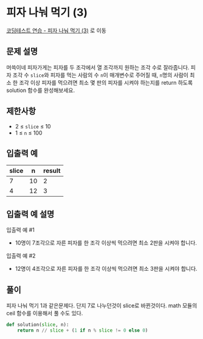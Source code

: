 # 피자 나눠 먹기 (3)

[코딩테스트 연습 - 피자 나눠 먹기 (3)][1] 로 이동

## 문제 설명

머쓱이네 피자가게는 피자를 두 조각에서 열 조각까지 원하는 조각 수로 잘라줍니다. 피자 조각 수 `slice`와 피자를 먹는 사람의 수 `n`이 매개변수로 주어질 때, `n`명의 사람이 최소 한 조각 이상 피자를 먹으려면 최소 몇 판의 피자를 시켜야 하는지를 return 하도록 solution 함수를 완성해보세요.

## 제한사항

- 2 ≤ `slice` ≤ 10
- 1 ≤ `n` ≤ 100

## 입출력 예

| slice | n   | result |
| ----- | --- | ------ |
| 7     | 10  | 2      |
| 4     | 12  | 3      |

## 입출력 예 설명

입출력 예 #1

- 10명이 7조각으로 자른 피자를 한 조각 이상씩 먹으려면 최소 2판을 시켜야 합니다.

입출력 예 #2

- 12명이 4조각으로 자른 피자를 한 조각 이상씩 먹으려면 최소 3판을 시켜야 합니다.

## 풀이

피자 나눠 먹기 1과 같은문제다.
단지 7로 나누던것이 slice로 바뀐것이다.
math 모듈의 ceil 함수를 이용해서 풀 수도 있다.

```python
def solution(slice, n):
    return n // slice + (1 if n % slice != 0 else 0)
```

[1]: https://school.programmers.co.kr/learn/courses/30/lessons/120816
